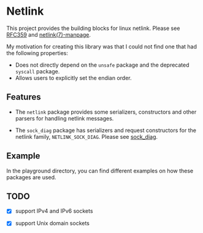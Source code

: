 # Netlink

This project provides the building blocks for linux netlink. Please see [RFC359](https://datatracker.ietf.org/doc/html/rfc3549) and [netlink(7)-manpage](https://man7.org/linux/man-pages/man7/netlink.7.html).

My motivation for creating this library was that I could not find one that had the following properties:

* Does not directly depend on the `unsafe` package and the deprecated `syscall` package.
* Allows users to explicitly set the endian order.

## Features

* The `netlink` package provides some serializers, constructors and other parsers for handling netlink messages. 

* The `sock_diag` package has serializers and request constructors for the netlink family, `NETLINK_SOCK_DIAG`. Please see [sock_diag](https://man7.org/linux/man-pages/man7/sock_diag.7.html).

## Example

In the playground directory, you can find different examples on how these packages are used.

## TODO
- [x] support IPv4 and IPv6 sockets
- [x] support Unix domain sockets

